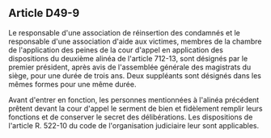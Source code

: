 Article D49-9
----
Le responsable d'une association de réinsertion des condamnés et le responsable
d'une association d'aide aux victimes, membres de la chambre de l'application
des peines de la cour d'appel en application des dispositions du deuxième alinéa
de l'article 712-13, sont désignés par le premier président, après avis de
l'assemblée générale des magistrats du siège, pour une durée de trois ans. Deux
suppléants sont désignés dans les mêmes formes pour une même durée.

Avant d'entrer en fonction, les personnes mentionnées à l'alinéa précédent
prêtent devant la cour d'appel le serment de bien et fidèlement remplir leurs
fonctions et de conserver le secret des délibérations. Les dispositions de
l'article R. 522-10 du code de l'organisation judiciaire leur sont applicables.
